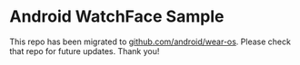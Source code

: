 
Android WatchFace Sample
========================

This repo has been migrated to [github.com/android/wear-os][1]. Please check that repo for future updates. Thank you!

[1]: https://github.com/android/wear-os
